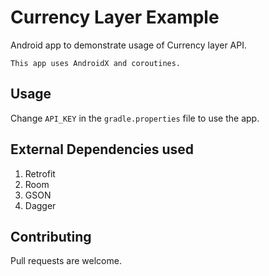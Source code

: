 # Currency Layer Example
Android app to demonstrate usage of Currency layer API.

```
This app uses AndroidX and coroutines.
```
## Usage

Change `API_KEY` in the `gradle.properties` file to use the app.

## External Dependencies used

1) Retrofit
2) Room
3) GSON
4) Dagger

## Contributing
Pull requests are welcome.

